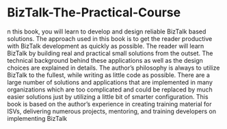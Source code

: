 # BizTalk-The-Practical-Course
n this book, you will learn to develop and design reliable BizTalk based solutions. The approach used in this book is to get the reader productive with BizTalk development as quickly as possible. The reader will learn BizTalk by building real and practical small solutions from the outset. The technical background behind these applications as well as the design choices are explained in details. The author’s philosophy is always to utilize BizTalk to the fullest, while writing as little code as possible. There are a large number of solutions and applications that are implemented in many organizations which are too complicated and could be replaced by much easier solutions just by utilizing a little bit of smarter configuration. This book is based on the author’s experience in creating training material for ISVs, delivering numerous projects, mentoring, and training developers on implementing BizTalk
